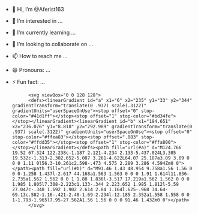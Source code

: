 - 👋 Hi, I’m @Aferist163
- 👀 I’m interested in ...
- 🌱 I’m currently learning ...
- 💞️ I’m looking to collaborate on ...
- 📫 How to reach me ...
- 😄 Pronouns: ...
- ⚡ Fun fact: ...



            <svg viewBox="0 0 128 128">
            <defs><linearGradient id="a" x1="6" x2="235" y1="33" y2="344" gradientTransform="translate(0 .937) scale(.3122)" gradientUnits="userSpaceOnUse"><stop offset="0" stop-color="#41d1ff"></stop><stop offset="1" stop-color="#bd34fe"></stop></linearGradient><linearGradient id="b" x1="194.651" x2="236.076" y1="8.818" y2="292.989" gradientTransform="translate(0 .937) scale(.3122)" gradientUnits="userSpaceOnUse"><stop offset="0" stop-color="#ffea83"></stop><stop offset=".083" stop-color="#ffdd35"></stop><stop offset="1" stop-color="#ffa800"></stop></linearGradient></defs><path fill="url(#a)" d="M124.766 19.52 67.324 122.238c-1.187 2.121-4.234 2.133-5.437.024L3.305 19.532c-1.313-2.302.652-5.087 3.261-4.622L64.07 25.187a3.09 3.09 0 0 0 1.11 0l56.3-10.261c2.598-.473 4.575 2.289 3.286 4.594Zm0 0"></path><path fill="url(#b)" d="M91.46 1.43 48.954 9.758a1.56 1.56 0 0 0-1.258 1.437l-2.617 44.168a1.563 1.563 0 0 0 1.91 1.614l11.836-2.735a1.562 1.562 0 0 1 1.88 1.836l-3.517 17.219a1.562 1.562 0 0 0 1.985 1.805l7.308-2.223c1.133-.344 2.223.652 1.985 1.812l-5.59 27.047c-.348 1.692 1.902 2.614 2.84 1.164l.625-.968 34.64-69.13c.582-1.16-.421-2.48-1.69-2.234l-12.185 2.352a1.558 1.558 0 0 1-1.793-1.965l7.95-27.562A1.56 1.56 0 0 0 91.46 1.43Zm0 0"></path>
            </svg>
          
